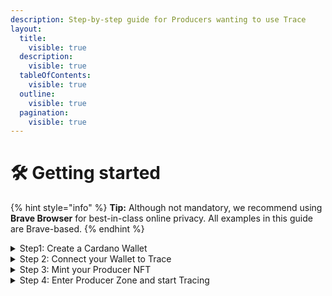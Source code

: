 ```yaml
---
description: Step-by-step guide for Producers wanting to use Trace
layout:
  title:
    visible: true
  description:
    visible: true
  tableOfContents:
    visible: true
  outline:
    visible: true
  pagination:
    visible: true
---
```


# 🛠 Getting started

{% hint style="info" %}
**Tip:** Although not mandatory, we recommend using **Brave Browser** for best-in-class online privacy. All examples in this guide are Brave-based.
{% endhint %}

<details>

<summary>Step1: Create a Cardano Wallet</summary>

WIP

</details>

<details>

<summary>Step 2: Connect your Wallet to Trace</summary>

WIP

</details>

<details>

<summary>Step 3: Mint your Producer NFT</summary>

WIP

</details>

<details>

<summary>Step 4: Enter Producer Zone and start Tracing</summary>

WIP

</details>

